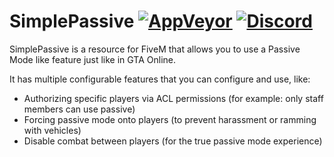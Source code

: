 # SimplePassive [![AppVeyor][appveyor-img]][appveyor-url] [![Discord][discord-img]][discord-url]

SimplePassive is a resource for FiveM that allows you to use a Passive Mode like feature just like in GTA Online.

It has multiple configurable features that you can configure and use, like:

* Authorizing specific players via ACL permissions (for example: only staff members can use passive)
* Forcing passive mode onto players (to prevent harassment or ramming with vehicles)
* Disable combat between players (for the true passive mode experience)

[appveyor-img]: https://img.shields.io/appveyor/ci/justalemon/simplepassive.svg?label=appveyor
[appveyor-url]: https://ci.appveyor.com/project/justalemon/simplepassive
[discord-img]: https://img.shields.io/badge/discord-join-7289DA.svg
[discord-url]: https://discord.gg/Cf6sspj

